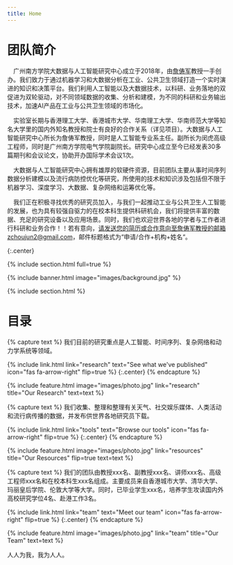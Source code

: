 ```yaml
---
title: Home
---
```




# 团队简介

&ensp;&ensp;广州南方学院大数据与人工智能研究中心成立于2018年，由[詹俦军](https://scholar.google.com/citations?user=CQjEUkAAAAAJ&hl=zh-CN)教授一手创办。我们致力于通过机器学习和大数据分析在工业、公共卫生领域打造一个实时演进的知识和决策平台。我们利用人工智能以及大数据技术，以科研、业务落地的双促进为双轮驱动，对不同领域数据的收集、分析和建模，为不同的科研和业务输出技术，加速AI产品在工业与公共卫生领域的市场化。

&ensp;&ensp;实验室长期与香港理工大学、香港城市大学、华南理工大学、华南师范大学等知名大学里的国内外知名教授和院士有良好的合作关系（详见项目）。大数据与人工智能研究中心所长为詹俦军教授，同时是人工智能专业系主任。副所长为闵虎高级工程师，同时是广州南方学院电气学院副院长。研究中心成立至今已经发表30多篇期刊和会议论文，协助开办国际学术会议1次。

&ensp;&ensp;大数据与人工智能研究中心拥有雄厚的软硬件资源，目前团队主要从事时间序列数据分析建模以及流行病防控优化等研究，所使用的技术和知识涉及包括但不限于机器学习、深度学习、大数据、复杂网络和运筹优化等。

&ensp;&ensp;我们正在积极寻找优秀的研究员加入，与我们一起推动工业与公共卫生人工智能的发展，也为具有较强自驱力的在校本科生提供科研机会，我们将提供丰富的数据、充足的研究设备以及应用场景。同时，我们也欢迎世界各地的学者与工作者进行科研和业务合作！！若有意向，请发送您的简历或合作意向至詹俦军教授的邮箱zchoujun2@gmail.com，邮件标题格式为“申请/合作+机构+姓名“。

{:.center}

{% include section.html full=true %}

{% include banner.html image="images/background.jpg" %}

{% include section.html %}

# 目录

{% capture text %}
我们目前的研究重点是人工智能、时间序列、复杂网络和动力学系统等领域。 

{%
  include link.html
  link="research"
  text="See what we've published"
  icon="fas fa-arrow-right"
  flip=true
%}
{:.center}
{% endcapture %}

{%
  include feature.html
  image="images/photo.jpg"
  link="research"
  title="Our Research"
  text=text
%}

{% capture text %}
我们收集、整理和整理有关天气、社交娱乐媒体、人类活动和流行病传播的数据，并发布供世界各地研究员下载。

{%
  include link.html
  link="tools"
  text="Browse our tools"
  icon="fas fa-arrow-right"
  flip=true
%}
{:.center}
{% endcapture %}

{%
  include feature.html
  image="images/photo.jpg"
  link="resources"
  title="Our Resources"
  flip=true
  text=text
%}

{% capture text %}
我们的团队由教授xxx名、副教授xxx名、讲师xxx名、高级工程师xxx名和在校本科生xxx名组成。主要成员来自香港城市大学、清华大学、玛丽皇后学院、伦敦大学等大学。同时，已毕业学生xxx名，培养学生攻读国内外高校研究学位4名、赴港工作3名。

{%
  include link.html
  link="team"
  text="Meet our team"
  icon="fas fa-arrow-right"
  flip=true
%}
{:.center}
{% endcapture %}

{%
  include feature.html
  image="images/photo.jpg"
  link="team"
  title="Our Team"
  text=text
%}

人人为我，我为人人。
